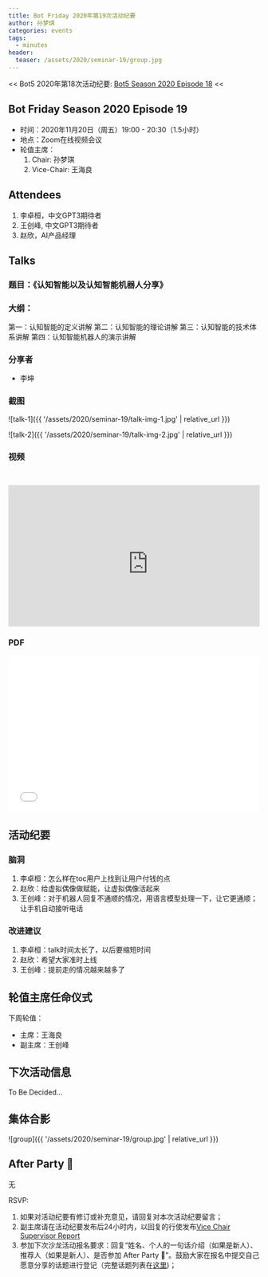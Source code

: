 ```yaml
---
title: Bot Friday 2020年第19次活动纪要
author: 孙梦琪
categories: events
tags:
  - minutes
header:
  teaser: /assets/2020/seminar-19/group.jpg
---
```


<< Bot5 2020年第18次活动纪要: [Bot5 Season 2020 Episode 18](https://bot5.club/events/seminar-minutes-2020-18) <<

## Bot Friday Season 2020 Episode 19

- 时间：2020年11月20日（周五）19:00 - 20:30（1.5小时）
- 地点：Zoom在线视频会议
- 轮值主席：
    1. Chair: 孙梦琪
    2. Vice-Chair: 王海良

## Attendees

1. 李卓桓，中文GPT3期待者
1. 王创峰, 中文GPT3期待者
1. 赵欣，AI产品经理

## Talks

### 题目：《认知智能以及认知智能机器人分享》

### 大纲：

第一：认知智能的定义讲解
第二：认知智能的理论讲解
第三：认知智能的技术体系讲解
第四：认知智能机器人的演示讲解

### 分享者

- 李坤

### 截图

![talk-1]({{ '/assets/2020/seminar-19/talk-img-1.jpg' | relative_url }})

![talk-2]({{ '/assets/2020/seminar-19/talk-img-2.jpg' | relative_url }})

### 视频

<div class="video-container" style="
    position: relative;
    padding-bottom:56.25%;
    padding-top:30px;
    height:0;
    overflow:hidden;
">
  <iframe width="560" height="315"
    src="https://www.youtube.com/embed/6eOXGSmGdqA"
    frameborder="0"
    allow="accelerometer; autoplay; encrypted-media; gyroscope; picture-in-picture"
    allowfullscreen
  ></iframe>
</div>

### PDF

<div class="video-container" style="
    position: relative;
    padding-bottom:56.25%;
    padding-top:30px;
    height:0;
    overflow:hidden;
">
  <iframe
    src='{{ '/assets/js/viewer-js/#/assets/2020/seminar-19/talk.pdf' | relative_url }}'
    width='560'
    height='315'
    allowfullscreen
    webkitallowfullscreen
    frameborder="0"
    style="
      position: absolute;
      top:0;
      left:0;
      width:100%;
      height:100%;
    "
  ></iframe>
</div>

## 活动纪要

### 脑洞

1. 李卓桓：怎么样在toc用户上找到让用户付钱的点
1. 赵欣：给虚拟偶像做赋能，让虚拟偶像活起来
1. 王创峰：对于机器人回复不通顺的情况，用语言模型处理一下，让它更通顺；让手机自动接听电话

### 改进建议

1. 李卓桓：talk时间太长了，以后要缩短时间
1. 赵欣：希望大家准时上线
1. 王创峰：提前走的情况越来越多了

## 轮值主席任命仪式

下周轮值：

- 主席：王海良
- 副主席：王创峰

## 下次活动信息

To Be Decided...

## 集体合影

![group]({{ '/assets/2020/seminar-19/group.jpg' | relative_url }})

## After Party 🍻

无

RSVP:

1. 如果对活动纪要有修订或补充意见，请回复对本次活动纪要留言；
2. 副主席请在活动纪要发布后24小时内，以回复的行使发布[Vice Chair Supervisor Report](/manuals/chair/#vice-chair-supervisor-report)
3. 参加下次沙龙活动报名要求：回复“姓名、个人的一句话介绍（如果是新人）、推荐人（如果是新人）、是否参加 After Party 🍻”。鼓励大家在报名中提交自己愿意分享的话题进行登记（完整话题列表在[这里](https://www.bot5.club/talks/))；
